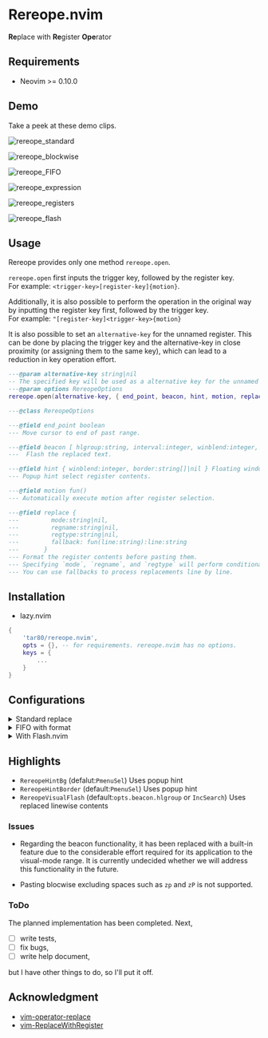 # Rereope.nvim

**Re**place with **Re**gister **Ope**rator

## Requirements

- Neovim >= 0.10.0
  <!-- - [tartare.nvim](https://github.com/tar80/tartare.nvim) **(optional)** -->
  <!--   This library module is exclusively for the plugins I created. -->
  <!--   It is not usually necessary, but it is used to optimize the loading of duplicate modules. -->

## Demo

Take a peek at these demo clips.

![rereope_standard](https://github.com/user-attachments/assets/7e3ae709-a0d8-411d-b25e-1e1112fbefac)

![rereope_blockwise](https://github.com/user-attachments/assets/47aa90af-0861-4ae5-bd9f-bc74cfd2eb9e)

![rereope_FIFO](https://github.com/user-attachments/assets/67eca0e9-1998-462b-8f3a-3138c41c745b)

![rereope_expression](https://github.com/user-attachments/assets/27fc8fe5-1652-4d84-a7f7-4750f88201e3)

![rereope_registers](https://github.com/user-attachments/assets/5f5a78e1-73c3-4976-acd9-25ca9d89598d)

![rereope_flash](https://github.com/user-attachments/assets/80904065-4183-42e5-97e5-c364f122a611)

## Usage

Rereope provides only one method `rereope.open`.

`rereope.open` first inputs the trigger key, followed by the register key.  
For example: `<trigger-key>[register-key]{motion}`.

Additionally, it is also possible to perform the operation in the original way  
by inputting the register key first, followed by the trigger key.  
For example: `"[register-key]<trigger-key>{motion}`

It is also possible to set an `alternative-key` for the unnamed register.
This can be done by placing the trigger key and the alternative-key in close
proximity (or assigning them to the same key), which can lead to a reduction
in key operation effort.

```lua
---@param alternative-key string|nil
-- The specified key will be used as a alternative key for the unnamed register.
---@param options RereopeOptions
rereope.open(alternative-key, { end_point, beacon, hint, motion, replace })

---@class RereopeOptions

---@field end_point boolean
--- Move cursor to end of past range.

---@field beacon [ hlgroup:string, interval:integer, winblend:integer, decay:integer ]
---  Flash the replaced text.

---@field hint { winblend:integer, border:string[]|nil } Floating window option values
--- Popup hint select register contents.

---@field motion fun()
--- Automatically execute motion after register selection.

---@field replace {
---         mode:string|nil,
---         regname:string|nil,
---         regtype:string|nil,
---         fallback: fun(line:string):line:string
---       }
--- Format the register contents before pasting them.
--- Specifying `mode`, `regname`, and `regtype` will perform conditional judgment.
--- You can use fallbacks to process replacements line by line.
```

## Installation

- lazy.nvim

```lua
{
    'tar80/rereope.nvim',
    opts = {}, -- for requirements. rereope.nvim has no options.
    keys = {
        ...
    }
}
```

## Configurations

<details>
<summary> Standard replace </summary>

```lua
local opts = {
    end_point = true,
    beacon = {},
    hint = {},
}

-- Respects vim-operator-replace
vim.keymap.set({'n', 'x'}, '_', function()
    local opts = {}
    return require('rereope').open('_', opts)
end, {desc = 'Rereope open'})

-- Respects vim-ReplaceWithRegister
vim.keymap.set({'n', 'x'}, 'gr', function()
    local opts = {}
    return require('rereope').open('r', opts)
end, {desc = 'Rereope open'})
-- Linewise auto motion
vim.keymap.set({'n', 'x'}, 'gR', function()
    local opts = {
        motion = function()
            vim.api.nvim_input('_')
        end,
    }
    return require('rereope').open('R', opts)
end, {desc = 'Rereope open linewise'})
```
</details>

<details>
<summary> FIFO with format </summary>

```lua
local opts = {
    end_point = false,
    beacon = { 'IncSearch', 100, 0, 15 },
    hint = { winblend = 20, border = { '+', '-' } },
    replace = {
        fallback = function(line)
            return string.format('<%s>', line)
        end
    }
}
```
</details>

<details>
<summary> With Flash.nvim </summary>

```lua
local opts = {
    motion = function()
      if vim.treesitter.get_node() then
        require('flash').treesitter()
      end
    end,
}
```

However, special operations such as `Remote Actions` may not work correctly.
You can execute a Remote Actions by calling it normally as an operator
without using the motion option.
</details>

## Highlights

- `RereopeHintBg` (defalut:`PmenuSel`) Uses popup hint
- `RereopeHintBorder` (default:`PmenuSel`) Uses popup hint
- `RereopeVisualFlash` (default:`opts.beacon.hlgroup` or `IncSearch`) Uses replaced linewise contents

### Issues

- Regarding the beacon functionality, it has been replaced with a built-in feature
  due to the considerable effort required for its application to the visual-mode range.
  It is currently undecided whether we will address this functionality in the future.

- Pasting blocwise excluding spaces such as `zp` and `zP` is not supported.

### ToDo

The planned implementation has been completed. Next,

- [ ] write tests,
- [ ] fix bugs,
- [ ] write help document,

but I have other things to do, so I'll put it off.

## Acknowledgment

- [vim-operator-replace](https://github.com/kana/vim-operator-replace)
- [vim-ReplaceWithRegister](https://github.com/inkarkat/vim-ReplaceWithRegister)
